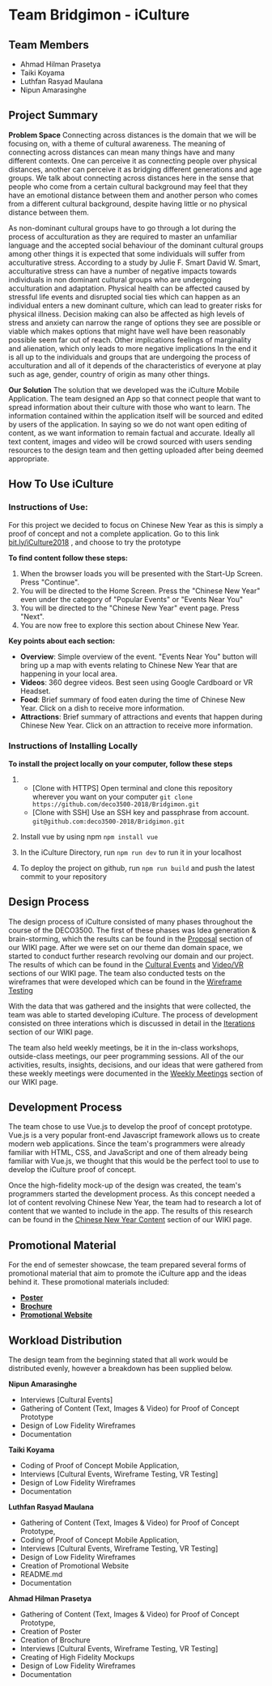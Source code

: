 # Team Bridgimon - iCulture

## Team Members
* Ahmad Hilman Prasetya
* Taiki Koyama
* Luthfan Rasyad Maulana
* Nipun Amarasinghe

## Project Summary

**Problem Space** Connecting across distances is the domain that we will be focusing on, with a theme of cultural awareness. The meaning of connecting across distances can mean many things have and many different contexts. One can perceive it as connecting people over physical distances, another can perceive it as bridging different generations and age groups. We talk about connecting across distances here in the sense that people who come from a certain cultural background may feel that they have an emotional distance between them and another person who comes from a different cultural background, despite having little or no physical distance between them.

As non-dominant cultural groups have to go through a lot during the process of acculturation as they are required to master an unfamiliar language and the accepted social behaviour of the dominant cultural groups among other things it is expected that some individuals will suffer from acculturative stress. According to a study by Julie F. Smart David W. Smart, acculturative stress can have a number of negative impacts towards individuals in non dominant cultural groups who are undergoing acculturation and adaptation. Physical health can be affected caused by stressful life events and disrupted social ties which can happen as an individual enters a new dominant culture, which can lead to greater risks for physical illness. Decision making can also be affected as high levels of stress and anxiety can narrow the range of options they see are possible or viable which makes options that might have well have been reasonably possible seem far out of reach. Other implications feelings of marginality and alienation, which only leads to more negative implications In the end it is all up to the individuals and groups that are undergoing the process of acculturation and all of it depends of the characteristics of everyone at play such as age, gender, country of origin as many other things.

**Our Solution** The solution that we developed was the iCulture Mobile Application. The team designed an App so that connect people that want to spread information about their culture with those who want to learn. The information contained within the application itself will be sourced and edited by users of the application. In saying so we do not want open editing of content, as we want information to remain factual and accurate. Ideally all text content, images and video will be crowd sourced with users sending resources to the design team and then getting uploaded after being deemed appropriate.

## How To Use iCulture

### Instructions of Use:

For this project we decided to focus on Chinese New Year as this is simply a proof of concept and not a complete application.
Go to this link [bit.ly/iCulture2018](bit.ly/iCulture2018) , and choose to try the prototype

**To find content follow these steps:**

1) When the browser loads you will be presented with the Start-Up Screen. Press "Continue".
2) You will be directed to the Home Screen. Press the "Chinese New Year" even under the category of "Popular Events" or "Events Near You"
3) You will be directed to the "Chinese New Year" event page. Press "Next".
4) You are now free to explore this section about Chinese New Year.

**Key points about each section:**

* **Overview**: Simple overview of the event. "Events Near You" button will bring up a map with events relating to Chinese New Year that are happening in your local area.
* **Videos**: 360 degree videos. Best seen using Google Cardboard or VR Headset.
* **Food**: Brief summary of food eaten during the time of Chinese New Year. Click on a dish to receive more information.
* **Attractions**: Brief summary of attractions and events that happen during Chinese New Year. Click on an attraction to receive more information.

### Instructions of Installing Locally

**To install the project locally on your computer, follow these steps**
1) * [Clone with HTTPS] Open terminal and clone this repository wherever you want on your computer
`git clone https://github.com/deco3500-2018/Bridgimon.git`
   * [Clone with SSH] Use an SSH key and passphrase from account. `git@github.com:deco3500-2018/Bridgimon.git`
   
2) Install vue by using npm `npm install vue`
3) In the iCulture Directory, run `npm run dev` to run it in your localhost
4) To deploy the project on github, run  `npm run build` and push the latest commit to your repository




## Design Process

The design process of iCulture consisted of many phases throughout the course of the DECO3500. The first of these phases was Idea generation & brain-storming, which the results can be found in the [Proposal](https://github.com/deco3500-2018/Bridgimon/wiki/Proposal) section of our WIKI page. After we were set on our theme dan domain space, we started to conduct further research revolving our domain and our project. The results of which can be found in the [Cultural Events](https://github.com/deco3500-2018/Bridgimon/wiki/(Interview-Transcripts)-Researching-Cultural-Events) and [Video/VR](https://github.com/deco3500-2018/Bridgimon/wiki/(Interview-Transcript)-Video---360--VR) sections of our WIKI page. The team also conducted tests on the wireframes that were developed which can be found in the [Wireframe Testing](https://github.com/deco3500-2018/Bridgimon/wiki/(Interview-Transcript)-Wireframe-Testing)

With the data that was gathered and the insights that were collected, the team was able to started developing iCulture. The process of development consisted on three interations which is discussed in detail in the [Iterations](https://github.com/deco3500-2018/Bridgimon/wiki/Iterations) section of our WIKI page.

The team also held weekly meetings, be it in the in-class workshops, outside-class meetings, our peer programming sessions. All of the our activities, results, insights, decisions, and our ideas that were gathered from these weekly meetings were documented in the [Weekly Meetings](https://github.com/deco3500-2018/Bridgimon/wiki/Ongoing-Documentation) section of our WIKI page.


## Development Process

The team chose to use Vue.js to develop the proof of concept prototype. Vue.js is a very popular front-end Javascript framework allows us to create modern web applications. Since the team's programmers were already familiar with HTML, CSS, and JavaScript and one of them already being familiar with Vue.js, we thought that this would be the perfect tool to use to develop the iCulture proof of concept.

Once the high-fidelity mock-up of the design was created, the team's programmers started the development process. As this concept needed a lot of content revolving Chinese New Year, the team had to research a lot of content that we wanted to include in the app. The results of this research can be found in the [Chinese New Year Content](https://github.com/deco3500-2018/Bridgimon/wiki/Proof-of-Concept-Content) section of our WIKI page.

## Promotional Material
For the end of semester showcase, the team prepared several forms of promotional material that aim to promote the iCulture app and the ideas behind it. These promotional materials included:

* **[Poster](https://github.com/deco3500-2018/Bridgimon/wiki/Poster)**
* **[Brochure](https://github.com/deco3500-2018/Bridgimon/wiki/Brochure)**
* **[Promotional Website](https://github.com/deco3500-2018/Bridgimon/wiki/Promotional-Website)**

## Workload Distribution
The design team from the beginning stated that all work would be distributed evenly, however a breakdown has been supplied below.

**Nipun Amarasinghe** 
* Interviews [Cultural Events]
* Gathering of Content (Text, Images & Video) for Proof of Concept Prototype
* Design of Low Fidelity Wireframes
* Documentation

**Taiki Koyama**
* Coding of Proof of Concept Mobile Application, 
* Interviews [Cultural Events, Wireframe Testing, VR Testing]
* Design of Low Fidelity Wireframes 
* Documentation

**Luthfan Rasyad Maulana** 
* Gathering of Content (Text, Images & Video) for Proof of Concept Prototype, 
* Coding of Proof of Concept Mobile Application, 
* Interviews [Cultural Events, Wireframe Testing, VR Testing]
* Design of Low Fidelity Wireframes 
* Creation of Promotional Website
* README.md
* Documentation

**Ahmad Hilman Prasetya**
* Gathering of Content (Text, Images & Video) for Proof of Concept Prototype, 
* Creation of Poster 
* Creation of Brochure 
* Interviews [Cultural Events, Wireframe Testing, VR Testing]
* Creating of High Fidelity Mockups 
* Design of Low Fidelity Wireframes 
* Documentation
